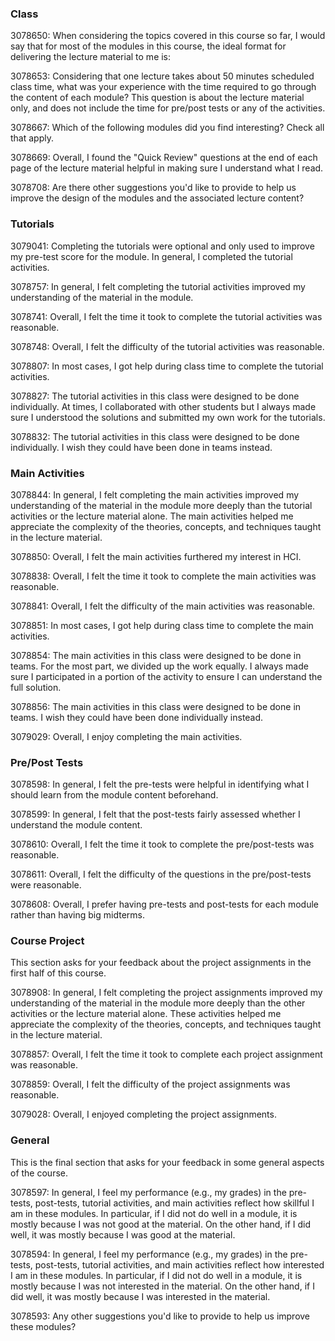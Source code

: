 ### Class

3078650: When considering the topics covered in this course so far, I would say that for most of the modules in this course, the ideal format for delivering the lecture material to me is:

3078653: Considering that one lecture takes about 50 minutes scheduled class time, what was your experience with the time required to go through the content of each module? This question is about the lecture material only, and does not include the time for pre/post tests or any of the activities.

3078667: Which of the following modules did you find interesting? Check all that apply.

3078669: Overall, I found the "Quick Review" questions at the end of each page of the lecture material helpful in making sure I understand what I read.

3078708: Are there other suggestions you'd like to provide to help us improve the design of the modules and the associated lecture content?

### Tutorials
3079041: Completing the tutorials were optional and only used to improve my pre-test score for the module. In general, I completed the tutorial activities.

3078757: In general, I felt completing the tutorial activities improved my understanding of the material in the module.

3078741: Overall, I felt the time it took to complete the tutorial activities was reasonable.

3078748: Overall, I felt the difficulty of the tutorial activities was reasonable.

3078807: In most cases, I got help during class time to complete the tutorial activities.

3078827: The tutorial activities in this class were designed to be done individually. At times, I collaborated with other students but I always made sure I understood the solutions and submitted my own work for the tutorials.

3078832: The tutorial activities in this class were designed to be done individually. I wish they could have been done in teams instead.

### Main Activities
3078844: In general, I felt completing the main activities improved my understanding of the material in the module more deeply than the tutorial activities or the lecture material alone. The main activities helped me appreciate the complexity of the theories, concepts, and techniques taught in the lecture material.

3078850: Overall, I felt the main activities furthered my interest in HCI.

3078838: Overall, I felt the time it took to complete the main activities was reasonable.

3078841: Overall, I felt the difficulty of the main activities was reasonable.

3078851: In most cases, I got help during class time to complete the main activities.

3078854: The main activities in this class were designed to be done in teams. For the most part, we divided up the work equally. I always made sure I participated in a portion of the activity to ensure I can understand the full solution.

3078856: The main activities in this class were designed to be done in teams. I wish they could have been done individually instead.

3079029: Overall, I enjoy completing the main activities.

### Pre/Post Tests

3078598: In general, I felt the pre-tests were helpful in identifying what I should learn from the module content beforehand.

3078599: In general, I felt that the post-tests fairly assessed whether I understand the module content.

3078610: Overall, I felt the time it took to complete the pre/post-tests was reasonable.

3078611: Overall, I felt the difficulty of the questions in the pre/post-tests were reasonable.

3078608: Overall, I prefer having pre-tests and post-tests for each module rather than having big midterms.

### Course Project
This section asks for your feedback about the project assignments in the first half of this course.

3078908: In general, I felt completing the project assignments improved my understanding of the material in the module more deeply than the other activities or the lecture material alone. These activities helped me appreciate the complexity of the theories, concepts, and techniques taught in the lecture material.

3078857: Overall, I felt the time it took to complete each project assignment was reasonable.

3078859: Overall, I felt the difficulty of the project assignments was reasonable.

3079028: Overall, I enjoyed completing the project assignments.

### General
This is the final section that asks for your feedback in some general aspects of the course.

3078597: In general, I feel my performance (e.g., my grades) in the pre-tests, post-tests, tutorial activities, and main activities reflect how skillful I am in these modules.
In particular, if I did not do well in a module, it is mostly because I was not good at the material. On the other hand, if I did well, it was mostly because I was good at the material.

3078594: In general, I feel my performance (e.g., my grades) in the pre-tests, post-tests, tutorial activities, and main activities reflect how interested I am in these modules.
In particular, if I did not do well in a module, it is mostly because I was not interested in the material. On the other hand, if I did well, it was mostly because I was interested in the material.

3078593: Any other suggestions you'd like to provide to help us improve these modules?




